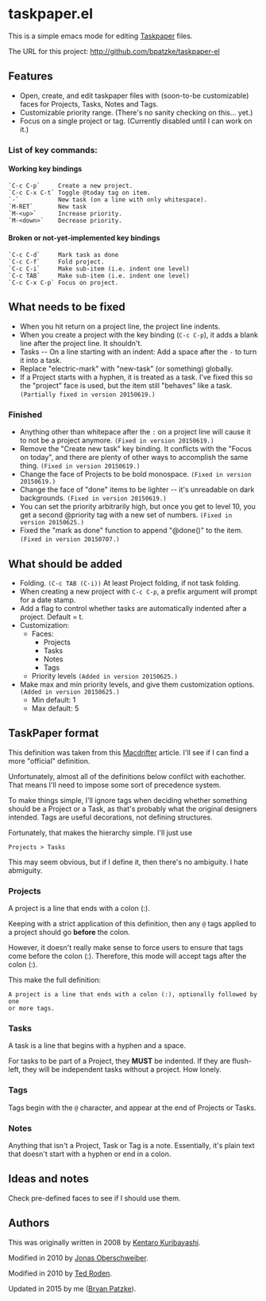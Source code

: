 # taskpaper.el

This is a simple emacs mode for editing [Taskpaper] files.

The URL for this project: http://github.com/bpatzke/taskpaper-el

## Features

- Open, create, and edit taskpaper files with (soon-to-be customizable)
  faces for Projects, Tasks, Notes and Tags.
- Customizable priority range. (There's no sanity checking on this... yet.)
- Focus on a single project or tag. (Currently disabled until I can work on it.)

### List of key commands:

#### Working key bindings

	`C-c C-p`     Create a new project.
	`C-c C-x C-t` Toggle @today tag on item.
	`-`           New task (on a line with only whitespace).
	`M-RET`       New task
	`M-<up>`      Increase priority.
	`M-<down>`    Decrease priority.

#### Broken or not-yet-implemented key bindings

	`C-c C-d`     Mark task as done
	`C-c C-f`     Fold project.
	`C-c C-i`     Make sub-item (i.e. indent one level)
	`C-c TAB`     Make sub-item (i.e. indent one level)
	`C-c C-x C-p` Focus on project.

## What needs to be fixed

- When you hit return on a project line, the project line indents.
- When you create a project with the key binding (`C-c C-p`), it adds a
  blank line after the project line. It shouldn't.
- Tasks --  On a line starting with an indent: Add a space after the `-` to
  turn it into a task.
- Replace "electric-mark" with "new-task" (or something) globally.
- If a Project starts with a hyphen, it is treated as a task. I've fixed this
  so the "project" face is used, but the item still "behaves" like a task.
  `(Partially fixed in version 20150619.)`

### Finished

- Anything other than whitepace after the `:` on a project line will cause it
  to not be a project anymore. `(Fixed in version 20150619.)`
- Remove the "Create new task" key binding. It conflicts with the
  "Focus on today", and there are plenty of other ways to accomplish
  the same thing. `(Fixed in version 20150619.)`
- Change the face of Projects to be bold monospace.
  `(Fixed in version 20150619.)`
- Change the face of "done" items to be lighter -- it's unreadable on dark
  backgrounds. `(Fixed in version 20150619.)`
- You can set the priority arbitrarily high, but once you get to level 10,
  you get a second @priority tag with a new set of numbers.
  `(Fixed in version 20150625.)`
- Fixed the "mark as done" function to append "@done(<datestamp>)" to the item.
  `(Fixed in version 20150707.)`

## What should be added

- Folding. `(C-c TAB (C-i))` At least Project folding, if not task folding.
- When creating a new project with `C-c C-p`, a prefix argument will prompt for
  a date stamp.
- Add a flag to control whether tasks are automatically indented after a
  project. Default = t.
- Customization:
  - Faces:
    - Projects
    - Tasks
    - Notes
    - Tags
  - Priority levels `(Added in version 20150625.)`
- Make max and min priority levels, and give them customization options.
  `(Added in version 20150625.)`
  - Min default: 1
  - Max default: 5

## TaskPaper format

This definition was taken from this [Macdrifter] article. I'll see if I can find
a more "official" definition.

Unfortunately, almost all of the definitions below confilct with eachother.
That means I'll need to impose some sort of precedence system.

To make things simple, I'll ignore tags when deciding whether something should
be a Project or a Task, as that's probably what the original designers intended.
Tags are useful decorations, not defining structures.

Fortunately, that makes the hierarchy simple. I'll just use

	Projects > Tasks

This may seem obvious, but if I define it, then there's no ambiguity. I hate
abmiguity.

### Projects

A project is a line that ends with a colon (:).

Keeping with a strict application of this definition, then any `@` tags applied
to a project should go **before** the colon.

However, it doesn't really make sense to force users to ensure that tags come
before the colon (:). Therefore, this mode will accept tags after the colon (:).

This make the full definition:

	A project is a line that ends with a colon (:), optionally followed by one
	or more tags.

### Tasks

A task is a line that begins with a hyphen and a space.

For tasks to be part of a Project, they **MUST** be indented. If they are flush-left,
they will be independent tasks without a project. How lonely.

### Tags

Tags begin with the `@` character, and appear at the end of Projects or Tasks.

### Notes

Anything that isn't a Project, Task or Tag is a note. Essentially, it's plain
text that doesn't start with a hyphen or end in a colon.

## Ideas and notes

Check pre-defined faces to see if I should use them.

## Authors

This was originally written in 2008 by [Kentaro Kuribayashi].

Modified in 2010 by [Jonas Oberschweiber].

Modified in 2010 by [Ted Roden].

Updated in 2015 by me ([Bryan Patzke]).

[Taskpaper]: http://www.hogbaysoftware.com/products/taskpaper/
[Macdrifter]: http://www.macdrifter.com/2014/01/deconstructing-my-omnifocus-dependency.html
[Kentaro Kuribayashi]: http://coderepos.org/share/browser/lang/elisp/taskpaper/trunk/taskpaper.el
[Jonas Oberschweiber]: http://github.com/jonasoberschweiber/taskpaper-el
[Ted Roden]: https://github.com/tedroden/taskpaper-el
[Bryan Patzke]: https://github.com/bpatzke/taskpaper-el
